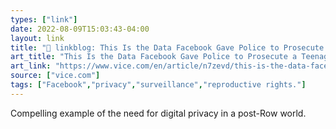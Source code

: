```yaml
---
types: ["link"]
date: 2022-08-09T15:03:43-04:00
layout: link
title: "🔗 linkblog: This Is the Data Facebook Gave Police to Prosecute a Teenager for Abortion'"
art_title: "This Is the Data Facebook Gave Police to Prosecute a Teenager for Abortion"
art_link: "https://www.vice.com/en/article/n7zevd/this-is-the-data-facebook-gave-police-to-prosecute-a-teenager-for-abortion"
source: ["vice.com"]
tags: ["Facebook","privacy","surveillance","reproductive rights."]
---
```

Compelling example of the need for digital privacy in a post-Row world.
 
